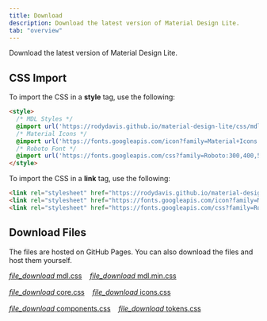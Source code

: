 ```yaml
---
title: Download
description: Download the latest version of Material Design Lite.
tab: "overview"
---
```


Download the latest version of Material Design Lite.

## CSS Import

To import the CSS in a **style** tag, use the following:

```html
<style>
  /* MDL Styles */
  @import url('https://rodydavis.github.io/material-design-lite/css/mdl.css');
  /* Material Icons */
  @import url('https://fonts.googleapis.com/icon?family=Material+Icons');
  /* Roboto Font */
  @import url('https://fonts.googleapis.com/css?family=Roboto:300,400,500,700&amp;display=swap');
</style>
```

To import the CSS in a **link** tag, use the following:

```html
<link rel="stylesheet" href="https://rodydavis.github.io/material-design-lite/css/mdl.css">
<link rel="stylesheet" href="https://fonts.googleapis.com/icon?family=Material+Icons">
<link rel="stylesheet" href="https://fonts.googleapis.com/css?family=Roboto:300,400,500,700&amp;display=swap">
```

## Download Files

The files are hosted on GitHub Pages. You can also download the files and host them yourself.

<div class="row">
    <a 
        class="fab extended secondary" 
        href="/material-design-lite/css/mdl.css" 
        download="mdl.css">
        <i class="material-icons">file_download</i>
        <label>mdl.css</label>
    </a>
    <a 
        class="fab extended tertiary" 
        href="/material-design-lite/css/mdl.min.css" 
        download="mdl.min.css">
        <i class="material-icons">file_download</i>
        <label>mdl.min.css</label>
    </a>
    <a 
        class="fab extended surface" 
        href="/material-design-lite/css/core.css" 
        download="core.css">
        <i class="material-icons">file_download</i>
        <label>core.css</label>
    </a>
    <a 
        class="fab extended surface" 
        href="/material-design-lite/css/icons.css" 
        download="icons.css">
        <i class="material-icons">file_download</i>
        <label>icons.css</label>
    </a>
    <a 
        class="fab extended surface" 
        href="/material-design-lite/css/components.css" 
        download="components.css">
        <i class="material-icons">file_download</i>
        <label>components.css</label>
    </a>
    <a 
        class="fab extended surface" 
        href="/material-design-lite/css/tokens.css" 
        download="tokens.css">
        <i class="material-icons">file_download</i>
        <label>tokens.css</label>
    </a>
</div>

<style>
.row {
    display: flex;
    flex-direction: row;
    flex-wrap: wrap;
    gap: 1rem;
}
.row a * {
    cursor: pointer;
}
</style>